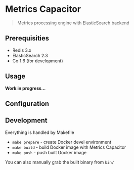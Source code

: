 # Metrics Capacitor

> Metrics processing engine with ElasticSearch backend


## Prerequisities

- Redis 3.x
- ElasticSearch 2.3
- Go 1.6 (for development)

## Usage
**Work in progress...**

## Configuration

## Development

Everything is handled by Makefile

- ```make prepare``` - create Docker devel environment
- ```make build``` - build Docker image with Metrics Capacitor
- ```make push``` - push built Docker image

You can also manually grab the built binary from ```bin/```
